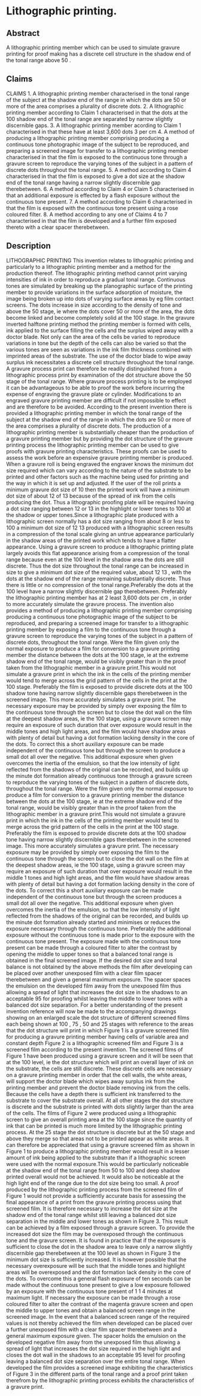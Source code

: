 # Lithographic printing.

## Abstract
A lithographic printing member which can be used to simulate gravure printing for proof making has a discrete cell structure in the shadow end of the tonal range above 50 .

## Claims
CLAIMS 1. A lithographic printing member characterised in the tonal range of the subject at the shadow end of the range in which the dots are 50 or more of the area comprises a plurality of discrete dots. 2. A lithographic printing member according to Claim 1 characterised in that the dots at the 100 shadow end of the tonal range are separated by narrow slightly discernible gaps. 3. A lithographic printing member acording to Claim 1 characterised in that these have at least 3,600 dots 3 per cm 4. A method of producing a lithographic printing member comprising producing a continuous tone photographic image of the subject to be reproduced, and preparing a screened image for transfer to a lithographic printing member characterised in that the film is exposed to the continuous tone through a gravure screen to reproduce the varying tones of the subject in a pattern of discrete dots throughout the tonal range. 5. A method according to Claim 4 characterised in that the film is exposed to give a dot size at the shadow end of the tonal range having a narrow slightly discernible gap therebetween. 6. A method according to Claim 4 or Claim 5 characterised in that an additional exposure is effected by a flash exposure without the continuous tone present. 7. A method according to Claim 6 characterised in that the film is exposed with the continuous tone present using a rose coloured filter. 8. A method according to any one of Claims 4 to 7 characterised in that the film is developed and a further film exposed thereto with a clear spacer therebetween.

## Description
LITHOGRAPHIC PRINTING This invention relates to lithographic printing and particularly to a lithographic printing member and a method for the production thereof. The lithographic printing method cannot print varying intensities of ink in order to reproduce a gradual tonal range. Continuous tones are simulated by breaking up the planographic surface of the printing member to provide variations in the surface adsorption of moisture, the image being broken up into dots of varying surface areas by eg film contact screens. The dots increase in size according to the density of tone and above the 50 stage, ie where the dots cover 50 or more of the area, the dots become linked and become completely solid at the 100 stage. In the gravure inverted halftone printing method the printing member is formed with cells, ink applied to the surface filling the cells and the surplus wiped away with a doctor blade. Not only can the area of the cells be varied to reproduce variations in tone but the depth of the cells can also be varied so that the various tones are seen as variations in the ink film thickness combined with imprinted areas of the substrate. The use of the doctor blade to wipe away surplus ink necessitates a discrete cell structure throughout the tonal range. A gravure process print can therefore be readily distinguished from a lithographic process print by examination of the dot structure above the 50 stage of the tonal range. Where gravure process printing is to be employed it can be advantageous to be able to proof the work before incurring the expense of engraving the gravure plate or cylinder. Modifications to an engraved gravure printing member are difficult if not impossible to effect and are therefore to be avoided. According to the present invention there is provided a lithographic printing member in which the tonal range of the subject at the shadow end of the range in which the dots are 50 or more of the area comprises a plurality of discrete dots. The production of a lithographic printing member is substantially cheaper than the production of a gravure printing member but by providing the dot structure of the gravure printing process the lithographic printing member can be used to give proofs with gravure printing characteristics. These proofs can be used to assess the work before an expensive gravure printing member is produced. When a gravure roll is being engraved the engraver knows the minimum dot size required which can vary according to the nature of the substrate to be printed and other factors such as the machine being used for printing and the way in which it is set up and adjusted. If the user of the roll prints a minimum gravure dot size of 10 then the printed work will have a minimum dot size of about 12 of 13 because of the spread of ink from the cells producing the dot. Thus a lithographic proofing plate will be required having a dot size ranging between 12 or 13 in the highlight or lower tones to 100 at the shadow or upper tones.Since a lithographic plate produced with a lithographic screen normally has a dot size ranging from about 8 or less to 100 a minimum dot size of 12 13 produced with a lithographic screen results in a compression of the tonal scale giving an untrue appearance particularly in the shadow areas of the printed work which tends to have a flatter appearance. Using a gravure screen to produce a lithographic printing plate largely avoids this flat appearance arising from a compression of the tonal range because even at the 100 level in the shadow area the dots are still discrete. Thus the dot size throughout the tonal range can be increased in size to give a minimum dot size of the required value, about 12 13 , with the dots at the shadow end of the range remaining substantially discrete. Thus there is little or no compression of the tonal range.Preferably the dots at the 100 level have a narrow slightly discernible gap therebetween. Preferably the lithographic printing member has at 2 least 3,600 dots per cm , in order to more accurately simulate the gravure process. The invention also provides a method of producing a lithographic printing member comprising producing a continuous tone photographic image of the subject to be reproduced, and preparing a screened image for transfer to a lithographic printing member by exposing a film to the continuous tone through a gravure screen to reproduce the varying tones of the subject in a pattern of discrete dots, throughout the tonal range. Were the film given only the normal exposure to produce a film for conversion to a gravure printing member the distance between the dots at the 100 stage, ie at the extreme shadow end of the tonal range, would be visibly greater than in the proof taken from the lithographic member in a gravure print.This would not simulate a gravure print in which the ink in the cells of the printing member would tend to merge across the grid pattern of the cells in the print at the 100 stage. Preferably the film is exposed to provide discrete dots at the 100 shadow tone having narrow slightly discernible gaps therebetween in the screened image. This more accurately simulates a gravure print. The necessary exposure may be provided by simply over exposing the film to the continuous tone through the screen but to close the dot wall on the film at the deepest shadow areas, ie the 100 stage, using a gravure screen may require an exposure of such duration that over exposure would result in the middle tones and high light areas, and the film would have shadow areas with plenty of detail but having a dot formation lacking density in the core of the dots. To correct this a short auxiliary exposure can be made independent of the continuous tone but through the screen to produce a small dot all over the negative. This additional exposure when given overcomes the inertia of the emulsion, so that the low intensity of light reflected from the shadows of the original can be recorded, and builds up the minute dot formation already continuous tone through a gravure screen to reproduce the varying tones of the subject in a pattern of discrete dots, throughout the tonal range. Were the film given only the normal exposure to produce a film for conversion to a gravure printing member the distance between the dots at the 100 stage, ie at the extreme shadow end of the tonal range, would be visibly greater than in the proof taken from the lithographic member in a gravure print.This would not simulate a gravure print in which the ink in the cells of the printing member would tend to merge across the grid pattern of the cells in the print at the 100 stage. Preferably the film is exposed to provide discrete dots at the 100 shadow tone having narrow slightly discernible gaps therebetween in the screened image. This more accurately simulates a gravure print. The necessary exposure may be provided by simply over exposing the film to the continuous tone through the screen but to close the dot wall on the film at the deepest shadow areas, ie the 100 stage, using a gravure screen may require an exposure of such duration that over exposure would result in the middle 1 tones and high light areas, and the film would have shadow areas with plenty of detail but having a dot formation lacking density in the core of the dots. To correct this a short auxiliary exposure can be made independent of the continuous tone but through the screen produces a small dot all over the negative. This additional exposure when given overcomes the inertia of the emulsion, so that the low intensity of light reflected from the shadows of the original can be recorded, and builds up the minute dot formation already started and minimises or reduces the exposure necessary through the continuous tone. Preferably the additional exposure without the continuous tone is made prior to the exposure with the continuous tone present. The exposure made with the continuous tone present can be made through a coloured filter to alter the contrast by opening the middle to upper tones so that a balanced tonal range is obtained in the final screened image. If the desired dot size and tonal balance is not obtained by the above methods the film after developing can be placed over another unexposed film with a clear film spacer therebetween and given a general maximum exposure. The spacer spaces the emulsion on the developed film away from the unexposed film thus allowing a spread of light that increases the dot size in the shadows to an acceptable 95 for proofing whilst leaving the middle to lower tones with a balanced dot size separation. For a better understanding of the present invention reference will now be made to the accompanying drawings showing on an enlarged scale the dot structure of different screened films each being shown at 100 , 75 , 50 and 25 stages with reference to the areas that the dot structure will print in which Figure 1 is a gravure screened film for producing a gravure printing member having cells of variable area and constant depth Figure 2 is a lithographic screened film and Figure 3 is a screened film according to the present invention. The screened films of Figure 1 have been produced using a gravure screen and it will be seen that at the 100 level, ie the dot structure which will print an overall layer of ink on the substrate, the cells are still discrete. These discrete cells are necessary on a gravure printing member in order that the cell walls, the white areas, will support the doctor blade which wipes away surplus ink from the printing member and prevent the doctor blade removing ink from the cells. Because the cells have a depth there is sufficient ink transferred to the substrate to cover the substrate overall. At all other stages the dot structure is discrete and the substrate is printed with dots slightly larger than the area of the cells. The films of Figure 2 were produced using a lithographic screen to give an overall printing area at the 100 stage since the quantity of ink that can be printed is much more limited by the lithographic printing process. At the 25 stage the dot structure is discrete but at the 50 stage and above they merge so that areas not to be printed appear as white areas. It can therefore be appreciated that using a gravure screened film as shown in Figure 1 to produce a lithographic printing member would result in a lesser amount of ink being applied to the substrate than if a lithographic screen were used with the normal exposure.This would be particularly noticeable at the shadow end of the tonal range from 50 to 100 and deep shadow printed overall would not be achieved. It would also be noticeable at the high light end of the range due to the dot size being too small. A proof produced by the lithographic printing process from the screened film of Figure 1 would not provide a sufficiently accurate basis for assessing the final appearance of a print from the gravure printing process using that screened film. It is therefore necessary to increase the dot size at the shadow end of the tonal range whilst still leaving a balanced dot size separation in the middle and lower tones as shown in Figure 3. This result can be achieved by a film exposed through a gravure screen. To provide the increased dot size the film may be overexposed through the continuous tone and the gravure screen. It is found in practice that if the exposure is sufficient to close the dot in the shadow area to leave only a narrow slightly discernible gap therebetween at the 100 level as shown in Figure 3 the minimum dot size is sufficiently increased. It is however possible that the necessary overexposure will be such that the middle tones and highlight areas will be overexposed and the dot formation lack density in the core of the dots. To overcome this a general flash exposure of ten seconds can be made without the continuous tone present to give a low exposure followed by an exposure with the continuous tone present of 1 1 4 minutes at maximum light. If necessary the exposure can be made through a rose coloured filter to alter the contrast of the magenta gravure screen and open the middle to upper tones and obtain a balanced screen range in the screened image. In the event that a balanced screen range of the required values is not thereby achieved the film when developed can be placed over a further unexposed film with a clear film spacer therebetween and a general maximum exposure given. The spacer holds the emulsion on the developed negative film away from the unexposed film thus allowing a spread of light that increases the dot size required in the high light and closes the dot wall in the shadows to an acceptable 95 level for proofing leaving a balanced dot size separation over the entire tonal range. When developed the film provides a screened image exhibiting the characteristics of Figure 3 in the different parts of the tonal range and a proof print taken therefrom by the lithographic printing process exhibits the characteristics of a gravure print.